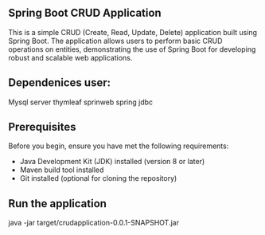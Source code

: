 ## Spring Boot CRUD Application

This is a simple CRUD (Create, Read, Update, Delete) application built using Spring Boot. The application allows users to perform basic CRUD operations on entities, demonstrating the use of Spring Boot for developing robust and scalable web applications.
## Dependenices user:
Mysql server
thymleaf
sprinweb
spring jdbc

## Prerequisites

Before you begin, ensure you have met the following requirements:

- Java Development Kit (JDK) installed (version 8 or later)
- Maven build tool installed
- Git installed (optional for cloning the repository)

## Run the application
java -jar target/crudapplication-0.0.1-SNAPSHOT.jar
